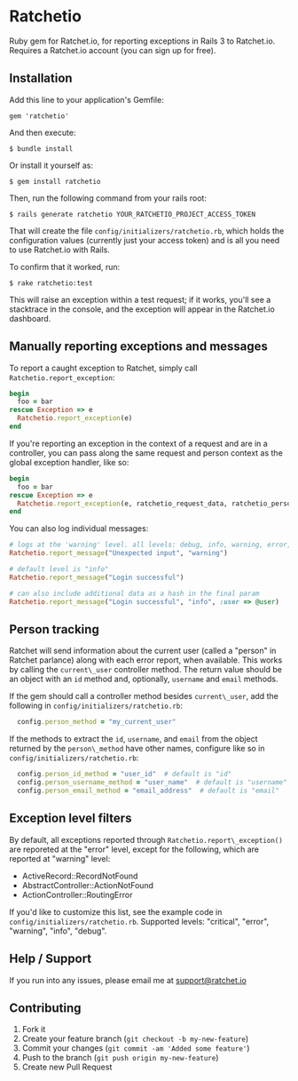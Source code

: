 # Ratchetio

Ruby gem for Ratchet.io, for reporting exceptions in Rails 3 to Ratchet.io. Requires a Ratchet.io account (you can sign up for free).

## Installation

Add this line to your application's Gemfile:

    gem 'ratchetio'

And then execute:

    $ bundle install

Or install it yourself as:

    $ gem install ratchetio

Then, run the following command from your rails root:

    $ rails generate ratchetio YOUR_RATCHETIO_PROJECT_ACCESS_TOKEN

That will create the file `config/initializers/ratchetio.rb`, which holds the configuration values (currently just your access token) and is all you need to use Ratchet.io with Rails.

To confirm that it worked, run:

    $ rake ratchetio:test

This will raise an exception within a test request; if it works, you'll see a stacktrace in the console, and the exception will appear in the Ratchet.io dashboard.

## Manually reporting exceptions and messages

To report a caught exception to Ratchet, simply call `Ratchetio.report_exception`:

```ruby
begin
  foo = bar
rescue Exception => e
  Ratchetio.report_exception(e)
end
```

If you're reporting an exception in the context of a request and are in a controller, you can pass along the same request and person context as the global exception handler, like so:

```ruby
begin
  foo = bar
rescue Exception => e
  Ratchetio.report_exception(e, ratchetio_request_data, ratchetio_person_data)
end
```

You can also log individual messages:

```ruby
# logs at the 'warning' level. all levels: debug, info, warning, error, critical
Ratchetio.report_message("Unexpected input", "warning")

# default level is "info"
Ratchetio.report_message("Login successful")

# can also include additional data as a hash in the final param
Ratchetio.report_message("Login successful", "info", :user => @user)
```


## Person tracking

Ratchet will send information about the current user (called a "person" in Ratchet parlance) along with each error report, when available. This works by calling the `current\_user` controller method. The return value should be an object with an `id` method and, optionally, `username` and `email` methods.

If the gem should call a controller method besides `current\_user`, add the following in `config/initializers/ratchetio.rb`:

```ruby
  config.person_method = "my_current_user"
```

If the methods to extract the `id`, `username`, and `email` from the object returned by the `person\_method` have other names, configure like so in `config/initializers/ratchetio.rb`:

```ruby
  config.person_id_method = "user_id"  # default is "id"
  config.person_username_method = "user_name"  # default is "username"
  config.person_email_method = "email_address"  # default is "email"
```


## Exception level filters

By default, all exceptions reported through `Ratchetio.report\_exception()` are reporeted at the "error" level, except for the following, which are reported at "warning" level:

- ActiveRecord::RecordNotFound
- AbstractController::ActionNotFound
- ActionController::RoutingError

If you'd like to customize this list, see the example code in `config/initializers/ratchetio.rb`. Supported levels: "critical", "error", "warning", "info", "debug".


## Help / Support

If you run into any issues, please email me at support@ratchet.io

## Contributing

1. Fork it
2. Create your feature branch (`git checkout -b my-new-feature`)
3. Commit your changes (`git commit -am 'Added some feature'`)
4. Push to the branch (`git push origin my-new-feature`)
5. Create new Pull Request
